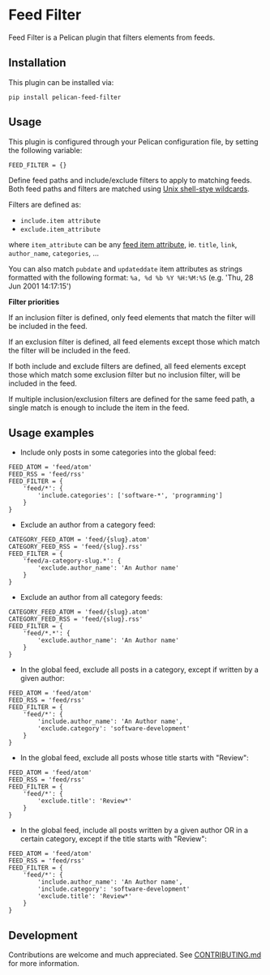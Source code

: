 # Feed Filter

Feed Filter is a Pelican plugin that filters elements from feeds.

Installation
------------

This plugin can be installed via:

    pip install pelican-feed-filter

Usage
-----
This plugin is configured through your Pelican configuration file, by setting the following variable:

`FEED_FILTER = {}`

Define feed paths and include/exclude filters to apply to matching feeds. Both feed paths and filters are matched using [Unix shell-stye wildcards][1].

Filters are defined as:
* `include.item attribute`
* `exclude.item_attribute`

where `item_attribute` can be any [feed item attribute][2], ie. `title`, `link`, `author_name`, `categories`, ...

You can also match `pubdate` and `updateddate` item attributes as strings formatted with the following format: `%a, %d %b %Y %H:%M:%S` (e.g. 'Thu, 28 Jun 2001 14:17:15')

**Filter priorities**

If an inclusion filter is defined, only feed elements that match the filter will be included in the feed.

If an exclusion filter is defined, all feed elements except those which match the filter will be included in the feed.

If both include and exclude filters are defined, all feed elements except those which match some exclusion filter but no inclusion filter, will be included in the feed.

If multiple inclusion/exclusion filters are defined for the same feed path, a single match is enough to include the item in the feed.

Usage examples
--------------

* Include only posts in some categories into the global feed:
```
FEED_ATOM = 'feed/atom'
FEED_RSS = 'feed/rss'
FEED_FILTER = {
    'feed/*': {
        'include.categories': ['software-*', 'programming']
    }
}
```

* Exclude an author from a category feed:
```
CATEGORY_FEED_ATOM = 'feed/{slug}.atom'
CATEGORY_FEED_RSS = 'feed/{slug}.rss'
FEED_FILTER = {
    'feed/a-category-slug.*': {
        'exclude.author_name': 'An Author name'
    }
}
```

* Exclude an author from all category feeds:
```
CATEGORY_FEED_ATOM = 'feed/{slug}.atom'
CATEGORY_FEED_RSS = 'feed/{slug}.rss'
FEED_FILTER = {
    'feed/*.*': {
        'exclude.author_name': 'An Author name'
    }
}
```

* In the global feed, exclude all posts in a category, except if written by a given author:
```
FEED_ATOM = 'feed/atom'
FEED_RSS = 'feed/rss'
FEED_FILTER = {
    'feed/*': {
        'include.author_name': 'An Author name',
        'exclude.category': 'software-development'
    }
}
```

* In the global feed, exclude all posts whose title starts with "Review":
```
FEED_ATOM = 'feed/atom'
FEED_RSS = 'feed/rss'
FEED_FILTER = {
    'feed/*': {
        'exclude.title': 'Review*'
    }
}
```

* In the global feed, include all posts written by a given author OR in a certain category, except if the title starts with "Review":
```
FEED_ATOM = 'feed/atom'
FEED_RSS = 'feed/rss'
FEED_FILTER = {
    'feed/*': {
        'include.author_name': 'An Author name',
        'include.category': 'software-development'
        'exclude.title': 'Review*'
    }
}
```

Development
-----------

Contributions are welcome and much appreciated. See [CONTRIBUTING.md][] for more information.

[1]: https://docs.python.org/3/library/fnmatch.html "Fnmatch Python module"
[2]: https://github.com/getpelican/feedgenerator/blob/master/feedgenerator/django/utils/feedgenerator.py#L132 "Feed item attributes"
[CONTRIBUTING.md]: https://github.com/pelican-plugins/feed-filter/blob/master/CONTRIBUTING.md
